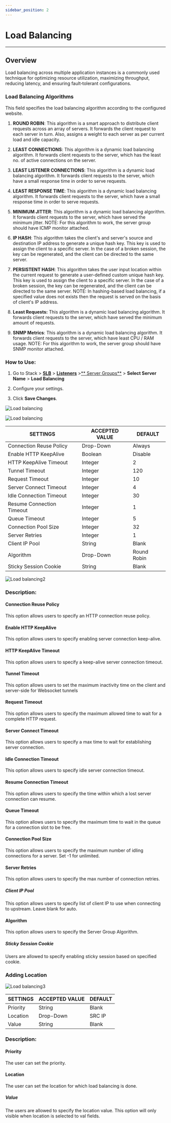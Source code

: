 ```yaml
---
sidebar_position: 2
---
```


# Load Balancing

---

## Overview 

Load balancing across multiple application instances is a commonly used technique for optimizing resource utilization, maximizing throughput, reducing latency, and ensuring fault‑tolerant configurations.

### Load Balancing Algorithms
This field specifies the load balancing algorithm according to the configured website.

1. **ROUND ROBIN**: 
This algorithm is a smart approach to distribute client requests across an array of servers. It forwards the client request to each server in turn. Also, assigns a weight to each server as per current load and idle capacity.

2. **LEAST CONNECTIONS**: This algorithm is a dynamic load balancing algorithm. It forwards client requests to the server, which has the least no. of active connections on the server.

3. **LEAST LISTENER CONNECTIONS**:
 This algorithm is a dynamic load balancing algorithm. It forwards client requests to the server, which have a small response time in order to serve requests.

4. **LEAST RESPONSE TIME**: This algorithm is a dynamic load balancing algorithm. It forwards client requests to the server, which have a small response time in order to serve requests.

5. **MINIMUM JITTER**: This algorithm is a dynamic load balancing algorithm. It forwards client requests to the server, which have served the minimum jitter. NOTE: For this algorithm to work, the server group should have ICMP monitor attached.

6. **IP HASH**: This algorithm takes the client's and server's source and destination IP address to generate a unique hash key. This key is used to assign the client to a specific server. In the case of a broken session, the key can be regenerated, and the client can be directed to the same server. 

7. **PERSISTENT HASH**: This algorithm takes the user input location within the current request to generate a user-defined custom unique hash key. This key is used to assign the client to a specific server. In the case of a broken session, the key can be regenerated, and the client can be directed to the same server. NOTE: In hashing-based load balancing, if a specified value does not exists then the request is served on the basis of client's IP address.

8. **Least Requests:**
This algorithm is a dynamic load balancing algorithm. It forwards client requests to the server, which have served the minimum amount of requests.

9. **SNMP Metrics**: This algorithm is a dynamic load balancing algorithm. It forwards client requests to the server, which have least CPU / RAM usage. NOTE: For this algorithm to work, the server group should have SNMP monitor attached.

### How to Use:

1. Go to Stack > [**SLB**](/adc/docs) > [**Listeners**](../../listeners/) >[** Server Groups**](../server_groups/) > **Select Server Name** > **Load Balancing**  

2. Configure your settings.  

3. Click **Save Changes**.  


![Load balancing](/img/adc/v2/loadbalancing.png)

![Load balancing](/img/adc/v2/loadbalancing1.png)

| SETTINGS                  | ACCEPTED VALUE | DEFAULT     |
|---------------------------|----------------|-------------|
| Connection Reuse Policy   | Drop-Down      | Always      |
| Enable HTTP KeepAlive     | Boolean        | Disable     |
| HTTP KeepAlive Timeout    | Integer        | 2           |
| Tunnel Timeout            | Integer        | 120         |
| Request Timeout           | Integer        | 10          |
| Server Connect Timeout    | Integer        | 4           |
| Idle Connection Timeout   | Integer        | 30          |
| Resume Connection Timeout | Integer        | 1           |
| Queue Timeout             | Integer        | 5           |
| Connection Pool Size      | Integer        | 32          |
| Server Retries            | Integer        | 1           |
| Client IP Pool            |String        | Blank          |
| Algorithm                 | Drop-Down      | Round Robin |
| Sticky Session Cookie     | String         | Blank           |

![Load balancing2](/img/adc/v2/loadbalancing2.png)

### Description:  

#### Connection Reuse Policy

This option allows users to specify an HTTP connection reuse policy.

#### Enable HTTP KeepAlive

This option allows users to specify enabling server connection keep-alive.

#### HTTP KeepAlive Timeout

This option allows users to specify a keep-alive server connection timeout.

#### Tunnel Timeout

This option allows users to set the maximum inactivity time on the client and server-side for Websocket tunnels

#### Request Timeout

This option allows users to specify the maximum allowed time to wait for a complete HTTP request.

#### Server Connect Timeout

This option allows users to specify a max time to wait for establishing server connection.

#### Idle Connection Timeout

This option allows users to specify idle server connection timeout.

#### Resume Connection Timeout

This option allows users to specify the time within which a lost server connection can resume.

#### Queue Timeout

This option allows users to specify the maximum time to wait in the queue for a connection slot to be free.

#### Connection Pool Size

This option allows users to specify the maximum number of idling connections for a server. Set -1 for unlimited.

#### Server Retries

This option allows users to specify the max number of connection retries.

##### **Client IP Pool**

This option allows users to specify list of client IP to use when connecting to upstream. Leave blank for auto.

#### **Algorithm**

This option allows users to specify the Server Group Algorithm.

##### **Sticky Session Cookie**

Users are allowed to specify enabling sticky session based on specified cookie.

### Adding Location

![Load balancing3](/img/adc/loadbalancing3.png)

| SETTINGS | ACCEPTED VALUE | DEFAULT |
|----------|----------------|---------|
| Priority | String         |Blank     |
| Location | Drop-Down      |      SRC IP   |
| Value    | String         | Blank         |

### Description:

#### Priority

The user can set the priority.

#### Location

The user can set the location for which load balancing is done.

##### **Value**

The users are allowed to specify the location value. This option will only visible when location is selected to val fields.
